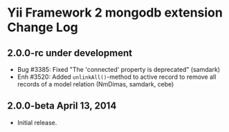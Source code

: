 Yii Framework 2 mongodb extension Change Log
============================================

2.0.0-rc under development
--------------------------

- Bug #3385: Fixed "The 'connected' property is deprecated" (samdark)
- Enh #3520: Added `unlinkAll()`-method to active record to remove all records of a model relation (NmDimas, samdark, cebe)


2.0.0-beta April 13, 2014
-------------------------

- Initial release.
